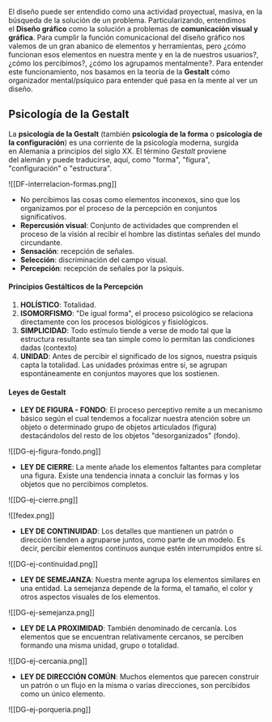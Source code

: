 El diseño puede ser entendido como una actividad proyectual, masiva, en la búsqueda de la solución de un problema.
Particularizando, entendimos el **Diseño gráfico** como la solución a problemas de **comunicación visual y gráfica**. Para cumplir la función comunicacional del diseño gráfico nos valemos de un gran abanico de elementos y herramientas, pero ¿cómo funcionan esos elementos en nuestra mente y en la de nuestros usuarios?, ¿cómo los percibimos?, ¿cómo los agrupamos mentalmente?. Para entender este funcionamiento, nos basamos en la teoría de la **Gestalt** cómo organizador mental/psíquico para entender qué pasa en la mente al ver un diseño.

## Psicología de la Gestalt

La **psicología de la Gestalt** (también **psicología de la forma** o **psicología de la configuración**) es una corriente de la psicología moderna, surgida en Alemania a principios del siglo XX.
El término _Gestalt_ proviene del alemán y puede traducirse, aquí, como "forma", "figura", "configuración" o "estructura".

<span class="centerImg"> ![[DF-interrelacion-formas.png]] </span>

- No percibimos las cosas como elementos inconexos, sino que los organizamos por el proceso de la percepción en conjuntos significativos.
- **Repercusión visual**: Conjunto de actividades que comprenden el proceso de la visión al recibir el hombre las distintas señales del mundo circundante.
- **Sensación**: recepción de señales.
- **Selección**: discriminación del campo visual.
- **Percepción**: recepción de señales por la psiquis.

#### Principios Gestálticos de la Percepción

1. **HOLÍSTICO**: Totalidad.
2. **ISOMORFISMO**: "De igual forma", el proceso psicológico se relaciona directamente con los procesos biológicos y fisiológicos.
3. **SIMPLICIDAD**: Todo estímulo tiende a verse de modo tal que la estructura resultante sea tan simple como lo permitan las condiciones dadas (contexto)
4. **UNIDAD**: Antes de percibir el significado de los signos, nuestra psiquis capta la totalidad. Las unidades próximas entre sí, se agrupan espontáneamente en conjuntos mayores que los sostienen.

#### Leyes de Gestalt

- **LEY DE FIGURA - FONDO**: El proceso perceptivo remite a un mecanismo básico según el cual tendemos a focalizar nuestra atención sobre un objeto o determinado grupo de objetos articulados (figura) destacándolos del resto de los objetos "desorganizados" (fondo).

<span class="centerImg"> ![[DG-ej-figura-fondo.png]] </span>

- **LEY DE CIERRE**: La mente añade los elementos faltantes para completar una figura. Existe una tendencia innata a concluir las formas y los objetos que no percibimos completos.

<span class="centerImg"> ![[DG-ej-cierre.png]] </span>

<span class="centerImg"> ![[fedex.png]] </span>

- **LEY DE CONTINUIDAD**: Los detalles que mantienen un patrón o dirección tienden a agruparse juntos, como parte de un modelo. Es decir, percibir elementos continuos aunque estén interrumpidos entre sí.

<span class="centerImg"> ![[DG-ej-continuidad.png]] </span>

- **LEY DE SEMEJANZA**: Nuestra mente agrupa los elementos similares en una entidad. La semejanza depende de la forma, el tamaño, el color y otros aspectos visuales de los elementos.

<span class="centerImg"> ![[DG-ej-semejanza.png]] </span>

- **LEY DE LA PROXIMIDAD**: También denominado de cercanía. Los elementos que se encuentran relativamente cercanos, se perciben formando una misma unidad, grupo o totalidad.

<span class="centerImg"> ![[DG-ej-cercania.png]] </span>

- **LEY DE DIRECCIÓN COMÚN**: Muchos elementos que parecen construir un patrón o un flujo en la misma o varias direcciones, son percibidos como un único elemento.

<span class="centerImg"> ![[DG-ej-porqueria.png]] </span>

